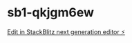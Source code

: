 # sb1-qkjgm6ew

[Edit in StackBlitz next generation editor ⚡️](https://stackblitz.com/~/github.com/Jounax80/sb1-qkjgm6ew)
